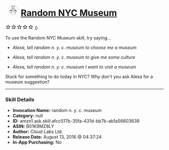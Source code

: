 # &nbsp;<img src="skill_icon" alt="Random NYC Museum icon" width="36"> [Random NYC Museum](http://alexa.amazon.com/#skills/amzn1.ask.skill.afcc517b-35fa-431d-bb7b-ab1a56603639)
![0 stars](../../images/ic_star_border_black_18dp_1x.png)![0 stars](../../images/ic_star_border_black_18dp_1x.png)![0 stars](../../images/ic_star_border_black_18dp_1x.png)![0 stars](../../images/ic_star_border_black_18dp_1x.png)![0 stars](../../images/ic_star_border_black_18dp_1x.png) 0

To use the Random NYC Museum skill, try saying...

* *Alexa, tell random n. y. c. museum to choose me a museum*

* *Alexa, tell random n. y. c. museum to give me some culture*

* *Alexa, tell random n. y. c. museum I want to visit a museum*

Stuck for something to do today in NYC? Why don't you ask Alexa for a museum suggestion?

***

### Skill Details

* **Invocation Name:** random n. y. c. museum
* **Category:** null
* **ID:** amzn1.ask.skill.afcc517b-35fa-431d-bb7b-ab1a56603639
* **ASIN:** B01K9MZ8LY
* **Author:** Cloud Labs Ltd. 
* **Release Date:** August 13, 2016 @ 04:37:24
* **In-App Purchasing:** No
